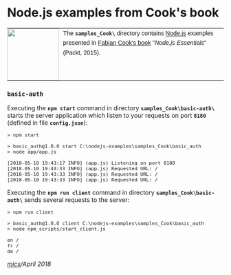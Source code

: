 # Node.js examples from Cook's book

<table style="font-family:Helvetica,Arial;font-size:14px;line-height:1.6;">
  <tr>
  <td style="border:0;padding:0 10px 0 0;min-width:120px;"><a href="http://nodejs.org/"><img src="https://nodejs.org/static/images/logos/nodejs-new-pantone-black.png" width="120"/></a></td>
  <td style="border:0;padding:0;vertical-align:text-top;">The <strong><code>samples_Cook\</code></strong> directory contains <a href="http://nodejs.org/" alt="Node.js">Node.js</a> examples presented in <a href="https://www.amazon.com/Node-js-Essentials-Fabian-Cook/dp/1785284924">Fabian Cook's book</a> "<i>Node.js Essentials</i>" (Packt, 2015).</td>
  </tr>
</table>

### `basic-auth`

Executing the **`npm start`** command in directory **`samples_Cook\basic-auth\`** starts the server application which listen to your requests on port **`8180`** (defined in file **`config.json`**):

<pre style="font-size:80%;">
> npm start

> basic_auth@1.0.0 start C:\nodejs-examples\samples_Cook\basic_auth
> node app/app.js

[2018-05-10 19:43:17 INFO] (app.js) Listening on port 8180
[2018-05-10 19:43:33 INFO] (app.js) Requested URL: /
[2018-05-10 19:43:33 INFO] (app.js) Requested URL: /
[2018-05-10 19:43:33 INFO] (app.js) Requested URL: /
</pre>

Executing the **`npm run client`** command in directory **`samples_Cook\basic-auth\`**  sends several requests to the server: 

<pre style="font-size:80%;">
> npm run client

> basic_auth@1.0.0 client C:\nodejs-examples\samples_Cook\basic_auth
> node npm_scripts/start_client.js

en /
fr /
de /
</pre>

*[mics](http://lampwww.epfl.ch/~michelou/)/April 2018*